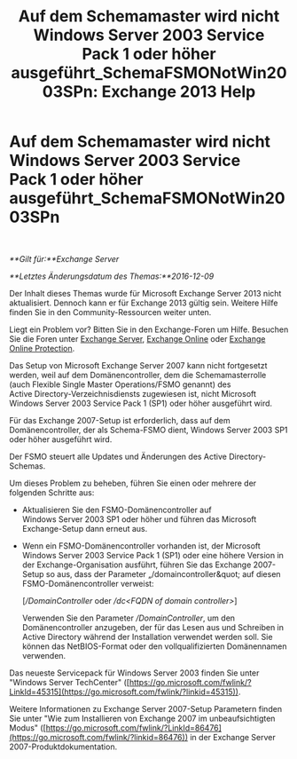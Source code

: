﻿---
title: 'Auf dem Schemamaster wird nicht Windows Server 2003 Service Pack 1 oder höher ausgeführt_SchemaFSMONotWin2003SPn: Exchange 2013 Help'
TOCTitle: Auf dem Schemamaster wird nicht Windows Server 2003 Service Pack 1 oder höher ausgeführt_SchemaFSMONotWin2003SPn
ms:assetid: 644a85ca-7b36-4ed0-bd21-c64f2742df70
ms:mtpsurl: https://technet.microsoft.com/de-de/library/ms.exch.setupreadiness.schemafsmonotwin2003spn(v=EXCHG.150)
ms:contentKeyID: 50475840
ms.date: 05/22/2018
mtps_version: v=EXCHG.150
ms.translationtype: MT
---

# Auf dem Schemamaster wird nicht Windows Server 2003 Service Pack 1 oder höher ausgeführt\_SchemaFSMONotWin2003SPn

 

_**Gilt für:**Exchange Server_

_**Letztes Änderungsdatum des Themas:**2016-12-09_

Der Inhalt dieses Themas wurde für Microsoft Exchange Server 2013 nicht aktualisiert. Dennoch kann er für Exchange 2013 gültig sein. Weitere Hilfe finden Sie in den Community-Ressourcen weiter unten.

Liegt ein Problem vor? Bitten Sie in den Exchange-Foren um Hilfe. Besuchen Sie die Foren unter [Exchange Server](https://go.microsoft.com/fwlink/p/?linkid=60612), [Exchange Online](https://go.microsoft.com/fwlink/p/?linkid=267542) oder [Exchange Online Protection](https://go.microsoft.com/fwlink/p/?linkid=285351).

Das Setup von Microsoft Exchange Server 2007 kann nicht fortgesetzt werden, weil auf dem Domänencontroller, dem die Schemamasterrolle (auch Flexible Single Master Operations/FSMO genannt) des Active Directory-Verzeichnisdiensts zugewiesen ist, nicht Microsoft Windows Server 2003 Service Pack 1 (SP1) oder höher ausgeführt wird.

Für das Exchange 2007-Setup ist erforderlich, dass auf dem Domänencontroller, der als Schema-FSMO dient, Windows Server 2003 SP1 oder höher ausgeführt wird.

Der FSMO steuert alle Updates und Änderungen des Active Directory-Schemas.

Um dieses Problem zu beheben, führen Sie einen oder mehrere der folgenden Schritte aus:

  - Aktualisieren Sie den FSMO-Domänencontroller auf Windows Server 2003 SP1 oder höher und führen das Microsoft Exchange-Setup dann erneut aus.

  - Wenn ein FSMO-Domänencontroller vorhanden ist, der Microsoft Windows Server 2003 Service Pack 1 (SP1) oder eine höhere Version in der Exchange-Organisation ausführt, führen Sie das Exchange 2007-Setup so aus, dass der Parameter „/domaincontroller\&quot; auf diesen FSMO-Domänencontroller verweist:
    
    \[*/DomainController* oder */dc\<FQDN of domain controller\>*\]
    
    Verwenden Sie den Parameter */DomainController*, um den Domänencontroller anzugeben, der für das Lesen aus und Schreiben in Active Directory während der Installation verwendet werden soll. Sie können das NetBIOS-Format oder den vollqualifizierten Domänennamen verwenden.

Das neueste Servicepack für Windows Server 2003 finden Sie unter "Windows Server TechCenter" ([https://go.microsoft.com/fwlink/?LinkId=45315](https://go.microsoft.com/fwlink/?linkid=45315)).

Weitere Informationen zu Exchange Server 2007-Setup Parametern finden Sie unter "Wie zum Installieren von Exchange 2007 im unbeaufsichtigten Modus" ([https://go.microsoft.com/fwlink/?LinkId=86476](https://go.microsoft.com/fwlink/?linkid=86476)) in der Exchange Server 2007-Produktdokumentation.

